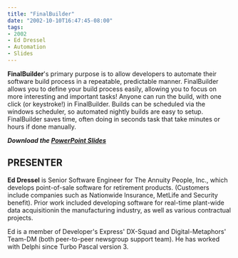 ```yaml
---
title: "FinalBuilder"
date: "2002-10-10T16:47:45-08:00"
tags:
- 2002
- Ed Dressel
- Automation
- Slides
---
```


**FinalBuilder**'s primary purpose is to allow developers to automate their software build process in a repeatable, predictable manner. FinalBuilder allows you to define your build process easily, allowing you to focus on more interesting and important tasks! Anyone can run the build, with one click (or keystroke!) in FinalBuilder. Builds can be scheduled via the windows scheduler, so automated nightly builds are easy to setup. FinalBuilder saves time, often doing in seconds task that take minutes or hours if done manually.

***Download the [PowerPoint Slides](/presentations/2002-10_FinalBuilder3/FinalBuilder3.ppt)***

## PRESENTER ##

**Ed Dressel** is Senior Software Engineer for The Annuity People, Inc., which develops point-of-sale software for retirement products. (Customers include companies such as Nationwide Insurance, MetLife and Security benefit). Prior work included developing software for real-time  plant-wide data acquisitionin the manufacturing industry, as well as various contractual projects.

Ed is a member of Developer's Express' DX-Squad and Digital-Metaphors' Team-DM (both peer-to-peer newsgroup support team). He has worked with Delphi since Turbo Pascal version 3.
